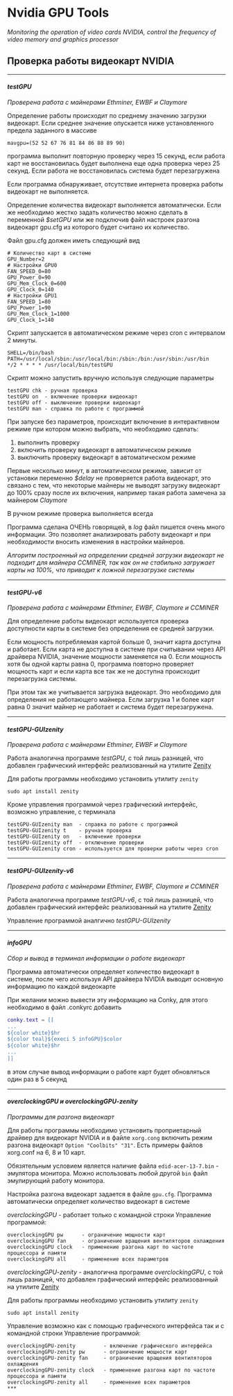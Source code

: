 # Nvidia GPU Tools

*Monitoring the operation of video cards NVIDIA, control the frequency of video memory and graphics processor*

## Проверка работы видеокарт NVIDIA
***
#### *testGPU*

*Проверена работа с майнерами Ethminer, EWBF и Claymore*

Определение работы происходит по среднему значению загрузки видеокарт. Если среднее значение опускается ниже установленного предела заданного в массиве 
```shell
mavgpu=(52 52 67 76 81 84 86 88 89 90)
```
программа выполнит повторную проверку через 15 секунд, если работа карт не восстановилась будет выполнена еще одна проверка через 25 секунд. Если работа не восстановилась система будет перезагружена

Если программа обнаруживает, отсутствие интернета проверка работы видеокарт не выполняется.

Определение количества видеокарт выполняется автоматически. Если же необходимо жестко задать количество можно сделать в переменной *$setGPU* или же подключив файл настроек разгона видеокарт gpu.cfg из которого будет считано их количество.

Файл gpu.cfg должен иметь следующий вид
```shell
# Количество карт в системе
GPU_Number=2
# Настройки GPU0 
FAN_SPEED_0=80
GPU_Power_0=90
GPU_Mem_Clock_0=600
GPU_Clock_0=140
# Настройки GPU1
FAN_SPEED_1=80
GPU_Power_1=90
GPU_Mem_Clock_1=1000
GPU_Clock_1=140
``` 

Скрипт запускается в автоматическом режиме через cron с интервалом 2 минуты.
```shell
SHELL=/bin/bash
PATH=/usr/local/sbin:/usr/local/bin:/sbin:/bin:/usr/sbin:/usr/bin
*/2 * * * * /usr/local/bin/testGPU
```
Скрипт можно запустить вручную используя следующие параметры
```shell
testGPU chk - ручная проверка
testGPU on  - включение проверки видеокарт
testGPU off - выключение проверки видеокарт
testGPU man - справка по работе с программой
```

При запуске без параметров, происходит включение в интерактивном режиме при котором можно выбрать, что необходимо сделать:
1. выполнить проверку
2. включить проверку видеокарт в автоматическом режиме
3. выключить проверку видеокарт в автоматическом режиме

Первые несколько минут, в автоматическом режиме, зависит от установки переменно *$delay* не проверяется работа видеокарт, это связано с тем, что некоторые майнеры не выводят загрузку видеокарт до 100% сразу после их включения, например такая работа замечена за майнером *Claymore* 

В ручном режиме проверка выполняется всегда

Программа сделана ОЧЕНЬ говорящей, в *log* файл пишется очень много информации. Это позволяет анализировать работу видеокарт и при необходимости вносить изменения в настройки майнеров.

*Алгоритм построенный на определении средней загрузки видеокарт не подходит для майнера CCMINER, так как он не стабильно загружает карты на 100%, что приводит к ложной перезагрузке системы*
***
#### *testGPU-v6*

*Проверена работа с майнерами Ethminer, EWBF, Claymore и CCMINER*

Для определение работы видеокарт используется проверка доступности карты в системе без определения ее средней загрузки.

Если мощность потребляемая картой больше 0, значит карта доступна и работает. Если карта не доступна в системе при считывании через API драйвера NVIDIA, значение мощности заменяется на 0. Если мощность хотя бы одной карты равна 0, программа повторно проверяет мощность карт и если карта все так же не доступна происходит перезагрузка системы.

При этом так же учитывается загрузка видеокарт. Это необходимо для определения не работающего майнера. Если загрузка 1 и более карт равна 0 значит майнер не работает и система будет перезагружена.
***
#### *testGPU-GUIzenity*

*Проверена работа с майнерами Ethminer, EWBF и Claymore*

Работа аналогична программе *testGPU*, с той лишь разницей, что добавлен графический интерфейс реализованный на утилите [Zenity](https://wiki.gnome.org/Projects/Zenity)

Для работы программы необходимо установить утилиту `zenity`
```shell
sudo apt install zenity
```
Кроме управления программой через графический интерфейс, возможно управление, с терминала
```shell
testGPU-GUIzenity man  - справка по работе с программой
testGPU-GUIzenity t    - ручная проверка
testGPU-GUIzenity on   - включение проверки
testGPU-GUIzenity off  - отключение проверки
testGPU-GUIzenity cron - используется для проверки работы через cron
```
***
#### *testGPU-GUIzenity-v6*
*Проверена работа с майнерами Ethminer, EWBF, Claymore и CCMINER*

Работа аналогична программе *testGPU-v6*, с той лишь разницей, что добавлен графический интерфейс реализованный на утилите [Zenity](https://wiki.gnome.org/Projects/Zenity)

Управление программой аналгично *testGPU-GUIzenity*
***
#### *infoGPU*
*Сбор и вывод в терминал информации о работе видеокарт*

Программа автоматически определяет количество видеокарт в системе, после чего используя API драйвера NVIDIA выводит основную информацию по каждой видеокарте

При желании можно вывести эту информацию на Conky, для этого необходимо в файл .conkyrc добавить
```lua
conky.text = [[
...
${color white}$hr
${color teal}${execi 5 infoGPU}$color
${color white}$hr
...
]]
```
в этом случае вывод информации о работе карт будет обновляться один раз в 5 секунд
***
#### *overclockingGPU и overclockingGPU-zenity*
*Программы для разгона видеокарт*

Для работы программы необходимо установить проприетарный драйвер для видеокарт NVIDIA и в файле `xorg.cong` включить режим разгона видеокарт ``Option "Coolbits" "31"``. Есть примеры файлов xorg.conf на 6, 8 и 10 карт.

Обязятельным условием является наличие файла `edid-acer-13-7.bin` - эмулятора монитора. Можно использовать любой другой `bin` файл эмулирующий работу монитора.

Настройка разгона видеокарт задается в файле `gpu.cfg`. Программа автоматически определяет количество видеокарт в системе

*overclockingGPU* - работает только с командной строки
Управление программой:
```shell
overclockingGPU pw      - ограничение мощности карт
overclockingGPU fan     - ограничение вращения вентиляторов охлаждения
overclockingGPU clock   - применение разгона карт по частоте процессора и памяти
overclockingGPU all     - применение всех параметров
```
*overclockingGPU-zenity* - аналогична программе *overclockingGPU*, с той лишь разницей, что добавлен графический интерфейс реализованный на утилите [Zenity](https://wiki.gnome.org/Projects/Zenity)

Для работы программы необходимо установить утилиту `zenity`
```shell
sudo apt install zenity
```

Управление возможно как с помощью графического интерфейса так и с командной строки
Управление программой:
```shell
overclockingGPU-zenity         - включение графического интерфейса
overclockingGPU-zenity pw      - ограничение мощности карт
overclockingGPU-zenity fan     - ограничение вращения вентиляторов охлаждения
overclockingGPU-zenity clock   - применение разгона карт по частоте процессора и памяти
overclockingGPU-zenity all     - применение всех параметров
***



